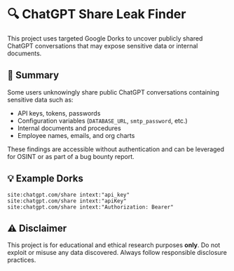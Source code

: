 # 🔍 ChatGPT Share Leak Finder

This project uses targeted Google Dorks to uncover publicly shared ChatGPT conversations that may expose sensitive data or internal documents.

## 📌 Summary

Some users unknowingly share public ChatGPT conversations containing sensitive data such as:

- API keys, tokens, passwords
- Configuration variables (`DATABASE_URL`, `smtp_password`, etc.)
- Internal documents and procedures
- Employee names, emails, and org charts

These findings are accessible without authentication and can be leveraged for OSINT or as part of a bug bounty report.

## 💡 Example Dorks

`site:chatgpt.com/share intext:"api_key"`  
`site:chatgpt.com/share intext:"apiKey"`  
`site:chatgpt.com/share intext:"Authorization: Bearer"`  


## ⚠️ Disclaimer

This project is for educational and ethical research purposes **only**. Do not exploit or misuse any data discovered. Always follow responsible disclosure practices.


